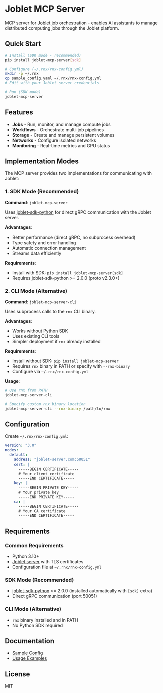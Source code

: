 # Joblet MCP Server

MCP server for [Joblet](https://github.com/ehsaniara/joblet) job orchestration - enables AI assistants to manage distributed computing jobs through the Joblet platform.

## Quick Start

```bash
# Install (SDK mode - recommended)
pip install joblet-mcp-server[sdk]

# Configure (~/.rnx/rnx-config.yml)
mkdir -p ~/.rnx
cp sample_config.yaml ~/.rnx/rnx-config.yml
# Edit with your Joblet server credentials

# Run (SDK mode)
joblet-mcp-server
```

## Features

- **Jobs** - Run, monitor, and manage compute jobs
- **Workflows** - Orchestrate multi-job pipelines
- **Storage** - Create and manage persistent volumes
- **Networks** - Configure isolated networks
- **Monitoring** - Real-time metrics and GPU status

## Implementation Modes

The MCP server provides two implementations for communicating with Joblet:

### 1. SDK Mode (Recommended)

**Command**: `joblet-mcp-server`

Uses [joblet-sdk-python](https://github.com/ehsaniara/joblet-sdk-python) for direct gRPC communication with the Joblet server.

**Advantages**:
- Better performance (direct gRPC, no subprocess overhead)
- Type safety and error handling
- Automatic connection management
- Streams data efficiently

**Requirements**:
- Install with SDK: `pip install joblet-mcp-server[sdk]`
- Requires joblet-sdk-python >= 2.0.0 (proto v2.3.0+)

### 2. CLI Mode (Alternative)

**Command**: `joblet-mcp-server-cli`

Uses subprocess calls to the `rnx` CLI binary.

**Advantages**:
- Works without Python SDK
- Uses existing CLI tools
- Simpler deployment if `rnx` already installed

**Requirements**:
- Install without SDK: `pip install joblet-mcp-server`
- Requires `rnx` binary in PATH or specify with `--rnx-binary`
- Configure via `~/.rnx/rnx-config.yml`

**Usage**:
```bash
# Use rnx from PATH
joblet-mcp-server-cli

# Specify custom rnx binary location
joblet-mcp-server-cli --rnx-binary /path/to/rnx
```

## Configuration

Create `~/.rnx/rnx-config.yml`:

```yaml
version: "3.0"
nodes:
  default:
    address: "joblet-server.com:50051"
    cert: |
      -----BEGIN CERTIFICATE-----
      # Your client certificate
      -----END CERTIFICATE-----
    key: |
      -----BEGIN PRIVATE KEY-----
      # Your private key
      -----END PRIVATE KEY-----
    ca: |
      -----BEGIN CERTIFICATE-----
      # Your CA certificate
      -----END CERTIFICATE-----
```

## Requirements

### Common Requirements
- Python 3.10+
- [Joblet server](https://github.com/ehsaniara/joblet) with TLS certificates
- Configuration file at `~/.rnx/rnx-config.yml`

### SDK Mode (Recommended)
- [joblet-sdk-python](https://github.com/ehsaniara/joblet-sdk-python) >= 2.0.0 (installed automatically with `[sdk]` extra)
- Direct gRPC communication (port 50051)

### CLI Mode (Alternative)
- `rnx` binary installed and in PATH
- No Python SDK required

## Documentation

- [Sample Config](sample_config.yaml)
- [Usage Examples](examples/usage_examples.md)

## License

MIT
